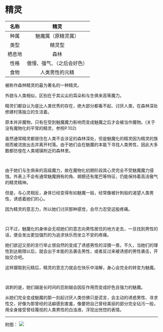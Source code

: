# 精灵

|名称|精灵|
|:-:|:-:|
|种属|魅魔属（原精灵属）|
|类型|精灵型|
|栖息地|森林|
|性格|傲慢、强气、（之后会好色）|
|食物|人类男性的元精|

被称作森林精灵的最为著名的一种精灵。

外貌与人类相似，区别在于其尖尖的耳朵和与生俱来高等魔力。

精灵们都自认为是比人类优秀的存在，绝大部分都看不起、讨厌人类，在森林深处修建村落独立的生活着。

原本并非魔物，只有在受到魅魔魔力影响而变成魅魔之后才会被当作魔物。(关于没有魔物化的平常的精灵，参照P.102)

虽然通常精灵都居住在人类不会涉足的森林深处，但是魅魔化的精灵因为精灵的族规而被流放出去并离开村落。由于她们会在魅魔的本能下寻找人类男性，因此大多数都彷徨在人类城镇附近的森林里。

<br>

由于她们与生俱来的高级魔力，故在魔物化初期阶段其心灵完全不受魅魔魔力侵蚀。外表上不会有通常魅魔拥有的角、翅膀还有尾巴等特征，仍能保持着高洁傲气的精灵精神。

但是，与心灵相反，身体已经变得有如魅魔一般，经常像被针刺般的渴望人类男性，诱惑着她们的心。

因为精灵的意志力，所以她们讨厌那种感觉，会尽力忍受这股疼痛。

<br>

只不过，魅魔化的身体会无视她们的意志向男性居住的地方走去，一旦找到男性的话，便会发出更加强烈的为追求快乐而坐立不安的疼痛。

她们欲迎又拒的言行举止很自然的变成了诱惑男性的淫猥一景。不久，当她们的理性到达极限以后，就会出于本能的去袭击男性，或者反过来被诱惑的男性袭击，开始交合吧。

这样摄取到元精后，精灵的意志力就会在快乐中溶解，身心会完全的转变为魅魔。

<br>

讽刺的是，她们越是长时间的忍耐越会因反作用而变成好色且强力的魅魔。

从她们完全变成魅魔的那一刻起讨厌人类仿佛只是谎言，会主动的诱惑男性、寻求性交，好像为那曾经的洁癖感到害羞，像要把自己曾经美丽的部分完全玷污一般，用全身接受曾经蔑视的人类男性的白浊液，浮现出恍惚的表情。

---

附图： ![](img/魔物娘图鉴I/96-97精灵.jpg)
